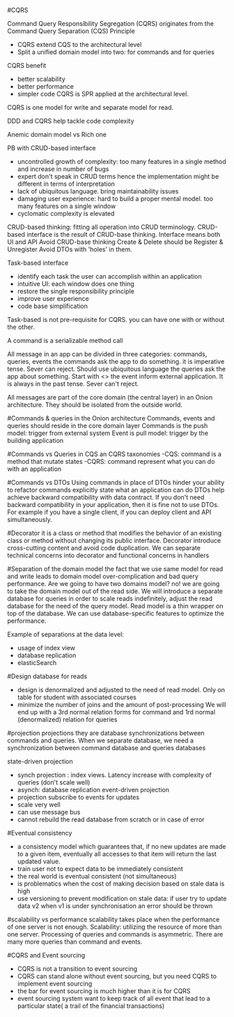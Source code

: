 #CQRS

Command Query Responsibility Segregation (CQRS) originates from the Command Query Separation (CQS) Principle
- CQRS extend CQS to the architectural level
- Split a unified domain model into two: for commands and for queries

CQRS benefit
- better scalability
- better performance
- simpler code
  CQRS is SPR applied at the architectural level.

CQRS is one model for write and separate model for read.

DDD and CQRS help tackle code complexity

Anemic domain model vs Rich one

PB with CRUD-based interface
 - uncontrolled growth of complexity: too many features in a single method and increase in number of bugs
 - expert don't speak in CRUD terms hence the implementation might be different in terms of interpretation 
 - lack of ubiquitous language. bring maintainability issues
 - damaging user experience: hard to build a proper mental model. too many features on a single window
 - cyclomatic complexity is elevated
 
 CRUD-based thinking: fitting all operation into CRUD terminology. CRUD-based interface is the result of CRUD-base thinking. 
 Interface means both UI and API
 Avoid CRUD-base thinking
 Create & Delete should be Register & Unregister
 Avoid DTOs with 'holes' in them. 
 
 Task-based interface
 - identify each task the user can accomplish within an application
  - intuitive UI: each window does one thing
  - restore the single responsibility principle
  - improve user experience
  - code base simplification
  
 Task-based is not pre-requisite for CQRS.
 you can have one with or without the other.

A command is a serializable method call

All message in an app can be divided in three categories: commands, queries, events
the commands ask the app to do something. it is imperative tense. Sever can reject. Should use ubiquitous language
the queries ask the app about something. Start with <<Get>>
the event inform external application. It is always in the past tense. Sever can't reject.

All messages are part of the core domain (the central layer) in an Onion architecture. They should be isolated from 
the outside world.

#Commands & queries in the Onion architecture
Commands, events and queries should reside in the core domain layer
Commands is the push model: trigger from external system
Event is pull model: trigger by the building application

#Commands vs Queries in CQS an CQRS taxonomies
-CQS: command is a method that mutate states
-CQRS: command represent what you can do with an application

#Commands vs DTOs
Using commands in place of DTOs hinder your ability to refactor
commands explicitly state what an application can do
DTOs help  achieve backward compatibility with data contract.
If you don't need backward compatibility in your application, then it is fine not to use DTOs. 
For example if you have a single client, if you can deploy client and API simultaneously.

#Decorator
it is a class or method that modifies the behavior of an existing class or method
without changing its public interface. 
Decorator introduce cross-cutting content and avoid code duplication.
We  can separate technical concerns into decorator and functional concerns in handlers


#Separation of the domain model
the fact  that we use same model for read and write leads to domain model over-complication and bad query performance.
Are we going to have two domains model? no! we are going to take the domain model out of the read side.
We will introduce a separate database for queries in order to scale reads indefinitely, adjust the read database for the need of the query model.
Read model is a thin wrapper on top of the database. We can use database-specific features to optimize the performance. 

Example of separations at the data level:
- usage of index view
- database replication
- elasticSearch

#Design database for reads
- design is denormalized and adjusted to the need of read model. Only on table for student with associated courses
- minimize the number of joins and the amount of post-processing
We will end up with a 3rd normal relation forms for command and 1rd normal (denormalized) relation for queries

#projection
projections they are database synchronizations between commands and queries.
When we separate database, we need a synchronization between command database and queries databases

state-driven projection
- synch projection : index views. Latency increase with complexity of queries (don't scale well)
- asynch: database replication
event-driven projection
- projection subscribe to events for updates
- scale very well
- can use message bus
- cannot rebuild the read database from scratch or in case of error

#Eventual consistency
 - a consistency model which guarantees that, if no new updates are made to a given item,
   eventually all accesses to that item will return the last updated value. 
 - train user not to expect data to be immediately consistent
 - the real world is eventual consistent (not simultaneous)
 - is problematics when the cost of making decision based on stale data is high
 - use versioning to prevent modification on stale data: if user try to update data v2 when v1 is under synchronisation an error should be thrown

#scalability vs performance
scalability takes place when the performance of one server is not enough.
Scalability: utilizing the resource of more than one server. 
Processing of queries and commands is asymmetric. There are many more queries than command and events.


#CQRS and Event sourcing
- CQRS is not a transition to event sourcing
- CQRS can stand alone without event sourcing, but you need CQRS to implement event sourcing
- the bar for event sourcing is much higher than it is for CQRS
- event sourcing system want to keep track of all event that lead to a particular state( a trail of the financial transactions)
